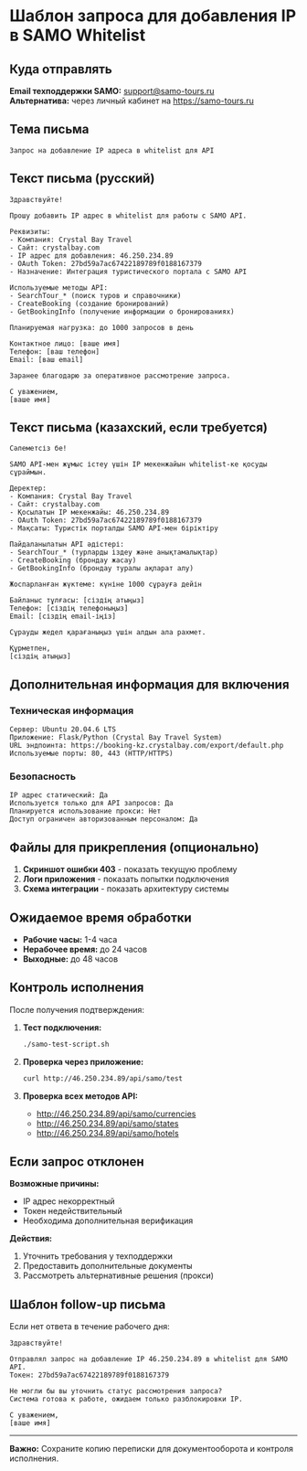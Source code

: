 # Шаблон запроса для добавления IP в SAMO Whitelist

## Куда отправлять

**Email техподдержки SAMO:** support@samo-tours.ru  
**Альтернатива:** через личный кабинет на https://samo-tours.ru  

## Тема письма

```
Запрос на добавление IP адреса в whitelist для API
```

## Текст письма (русский)

```
Здравствуйте!

Прошу добавить IP адрес в whitelist для работы с SAMO API.

Реквизиты:
- Компания: Crystal Bay Travel
- Сайт: crystalbay.com
- IP адрес для добавления: 46.250.234.89
- OAuth Token: 27bd59a7ac67422189789f0188167379
- Назначение: Интеграция туристического портала с SAMO API

Используемые методы API:
- SearchTour_* (поиск туров и справочники)
- CreateBooking (создание бронирований)  
- GetBookingInfo (получение информации о бронированиях)

Планируемая нагрузка: до 1000 запросов в день

Контактное лицо: [ваше имя]
Телефон: [ваш телефон]
Email: [ваш email]

Заранее благодарю за оперативное рассмотрение запроса.

С уважением,
[ваше имя]
```

## Текст письма (казахский, если требуется)

```
Сәлеметсіз бе!

SAMO API-мен жұмыс істеу үшін IP мекенжайын whitelist-ке қосуды сұраймын.

Деректер:
- Компания: Crystal Bay Travel  
- Сайт: crystalbay.com
- Қосылатын IP мекенжайы: 46.250.234.89
- OAuth Token: 27bd59a7ac67422189789f0188167379
- Мақсаты: Туристік порталды SAMO API-мен біріктіру

Пайдаланылатын API әдістері:
- SearchTour_* (турларды іздеу және анықтамалықтар)
- CreateBooking (брондау жасау)
- GetBookingInfo (брондау туралы ақпарат алу)

Жоспарланған жүктеме: күніне 1000 сұрауға дейін

Байланыс тұлғасы: [сіздің атыңыз]
Телефон: [сіздің телефоныңыз]  
Email: [сіздің email-іңіз]

Сұрауды жедел қарағаныңыз үшін алдын ала рахмет.

Құрметпен,
[сіздің атыңыз]
```

## Дополнительная информация для включения

### Техническая информация

```
Сервер: Ubuntu 20.04.6 LTS
Приложение: Flask/Python (Crystal Bay Travel System)
URL эндпоинта: https://booking-kz.crystalbay.com/export/default.php
Используемые порты: 80, 443 (HTTP/HTTPS)
```

### Безопасность

```
IP адрес статический: Да
Используется только для API запросов: Да
Планируется использование прокси: Нет
Доступ ограничен авторизованным персоналом: Да
```

## Файлы для прикрепления (опционально)

1. **Скриншот ошибки 403** - показать текущую проблему
2. **Логи приложения** - показать попытки подключения
3. **Схема интеграции** - показать архитектуру системы

## Ожидаемое время обработки

- **Рабочие часы:** 1-4 часа
- **Нерабочее время:** до 24 часов  
- **Выходные:** до 48 часов

## Контроль исполнения

После получения подтверждения:

1. **Тест подключения:**
   ```bash
   ./samo-test-script.sh
   ```

2. **Проверка через приложение:**
   ```bash
   curl http://46.250.234.89/api/samo/test
   ```

3. **Проверка всех методов API:**
   - http://46.250.234.89/api/samo/currencies
   - http://46.250.234.89/api/samo/states  
   - http://46.250.234.89/api/samo/hotels

## Если запрос отклонен

**Возможные причины:**
- IP адрес некорректный
- Токен недействительный
- Необходима дополнительная верификация

**Действия:**
1. Уточнить требования у техподдержки
2. Предоставить дополнительные документы
3. Рассмотреть альтернативные решения (прокси)

## Шаблон follow-up письма

Если нет ответа в течение рабочего дня:

```
Здравствуйте!

Отправлял запрос на добавление IP 46.250.234.89 в whitelist для SAMO API.
Токен: 27bd59a7ac67422189789f0188167379

Не могли бы вы уточнить статус рассмотрения запроса?
Система готова к работе, ожидаем только разблокировки IP.

С уважением,
[ваше имя]
```

---

**Важно:** Сохраните копию переписки для документооборота и контроля исполнения.